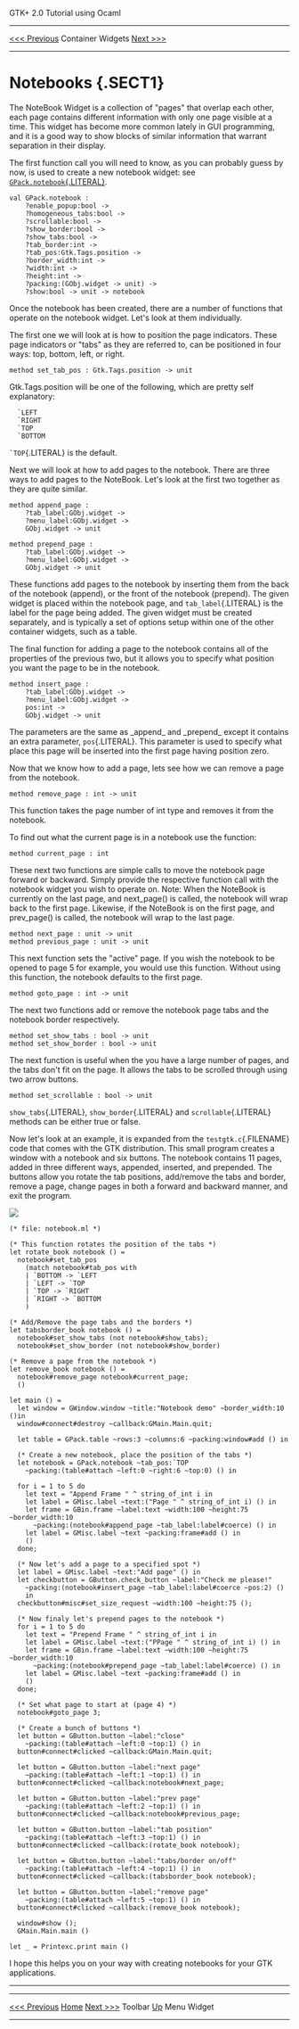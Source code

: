   GTK+ 2.0 Tutorial using Ocaml
  ------------------------------- ------------------- ---------------------------
  [\<\<\< Previous](x1637.html)   Container Widgets   [Next \>\>\>](c1731.html)

* * * * *

Notebooks {.SECT1}
=========

The NoteBook Widget is a collection of "pages" that overlap each other,
each page contains different information with only one page visible at a
time. This widget has become more common lately in GUI programming, and
it is a good way to show blocks of similar information that warrant
separation in their display.

The first function call you will need to know, as you can probably guess
by now, is used to create a new notebook widget: see
[`GPack.notebook`{.LITERAL}](http://lablgtk.forge.ocamlcore.org/refdoc/GPack.html#VALnotebook).

~~~~ {.PROGRAMLISTING}
val GPack.notebook :
    ?enable_popup:bool ->
    ?homogeneous_tabs:bool ->
    ?scrollable:bool ->
    ?show_border:bool ->
    ?show_tabs:bool ->
    ?tab_border:int ->
    ?tab_pos:Gtk.Tags.position ->
    ?border_width:int ->
    ?width:int ->
    ?height:int ->
    ?packing:(GObj.widget -> unit) ->
    ?show:bool -> unit -> notebook
~~~~

Once the notebook has been created, there are a number of functions that
operate on the notebook widget. Let's look at them individually.

The first one we will look at is how to position the page indicators.
These page indicators or "tabs" as they are referred to, can be
positioned in four ways: top, bottom, left, or right.

~~~~ {.PROGRAMLISTING}
method set_tab_pos : Gtk.Tags.position -> unit
~~~~

Gtk.Tags.position will be one of the following, which are pretty self
explanatory:

~~~~ {.PROGRAMLISTING}
  `LEFT
  `RIGHT
  `TOP
  `BOTTOM
~~~~

`` `TOP ``{.LITERAL} is the default.

Next we will look at how to add pages to the notebook. There are three
ways to add pages to the NoteBook. Let's look at the first two together
as they are quite similar.

~~~~ {.PROGRAMLISTING}
method append_page :
    ?tab_label:GObj.widget ->
    ?menu_label:GObj.widget ->
    GObj.widget -> unit

method prepend_page :
    ?tab_label:GObj.widget ->
    ?menu_label:GObj.widget ->
    GObj.widget -> unit
~~~~

These functions add pages to the notebook by inserting them from the
back of the notebook (append), or the front of the notebook (prepend).
The given widget is placed within the notebook page, and
`tab_label`{.LITERAL} is the label for the page being added. The given
widget must be created separately, and is typically a set of options
setup within one of the other container widgets, such as a table.

The final function for adding a page to the notebook contains all of the
properties of the previous two, but it allows you to specify what
position you want the page to be in the notebook.

~~~~ {.PROGRAMLISTING}
method insert_page :
    ?tab_label:GObj.widget ->
    ?menu_label:GObj.widget ->
    pos:int ->
    GObj.widget -> unit
~~~~

The parameters are the same as \_append\_ and \_prepend\_ except it
contains an extra parameter, `pos`{.LITERAL}. This parameter is used to
specify what place this page will be inserted into the first page having
position zero.

Now that we know how to add a page, lets see how we can remove a page
from the notebook.

~~~~ {.PROGRAMLISTING}
method remove_page : int -> unit
~~~~

This function takes the page number of int type and removes it from the
notebook.

To find out what the current page is in a notebook use the function:

~~~~ {.PROGRAMLISTING}
method current_page : int
~~~~

These next two functions are simple calls to move the notebook page
forward or backward. Simply provide the respective function call with
the notebook widget you wish to operate on. Note: When the NoteBook is
currently on the last page, and next\_page() is called, the notebook
will wrap back to the first page. Likewise, if the NoteBook is on the
first page, and prev\_page() is called, the notebook will wrap to the
last page.

~~~~ {.PROGRAMLISTING}
method next_page : unit -> unit
method previous_page : unit -> unit
~~~~

This next function sets the "active" page. If you wish the notebook to
be opened to page 5 for example, you would use this function. Without
using this function, the notebook defaults to the first page.

~~~~ {.PROGRAMLISTING}
method goto_page : int -> unit
~~~~

The next two functions add or remove the notebook page tabs and the
notebook border respectively.

~~~~ {.PROGRAMLISTING}
method set_show_tabs : bool -> unit
method set_show_border : bool -> unit
~~~~

The next function is useful when the you have a large number of pages,
and the tabs don't fit on the page. It allows the tabs to be scrolled
through using two arrow buttons.

~~~~ {.PROGRAMLISTING}
method set_scrollable : bool -> unit
~~~~

`show_tabs`{.LITERAL}, `show_border`{.LITERAL} and
`scrollable`{.LITERAL} methods can be either true or false.

Now let's look at an example, it is expanded from the
`testgtk.c`{.FILENAME} code that comes with the GTK distribution. This
small program creates a window with a notebook and six buttons. The
notebook contains 11 pages, added in three different ways, appended,
inserted, and prepended. The buttons allow you rotate the tab positions,
add/remove the tabs and border, remove a page, change pages in both a
forward and backward manner, and exit the program.

![](images/notebook.png)

~~~~ {.PROGRAMLISTING}
(* file: notebook.ml *)

(* This function rotates the position of the tabs *)
let rotate_book notebook () =
  notebook#set_tab_pos
    (match notebook#tab_pos with
    | `BOTTOM -> `LEFT
    | `LEFT -> `TOP
    | `TOP -> `RIGHT
    | `RIGHT -> `BOTTOM
    )

(* Add/Remove the page tabs and the borders *)
let tabsborder_book notebook () =
  notebook#set_show_tabs (not notebook#show_tabs);
  notebook#set_show_border (not notebook#show_border)

(* Remove a page from the notebook *)
let remove_book notebook () =
  notebook#remove_page notebook#current_page;
  ()

let main () =
  let window = GWindow.window ~title:"Notebook demo" ~border_width:10 ()in
  window#connect#destroy ~callback:GMain.Main.quit;
  
  let table = GPack.table ~rows:3 ~columns:6 ~packing:window#add () in

  (* Create a new notebook, place the position of the tabs *)
  let notebook = GPack.notebook ~tab_pos:`TOP
    ~packing:(table#attach ~left:0 ~right:6 ~top:0) () in

  for i = 1 to 5 do
    let text = "Append Frame " ^ string_of_int i in
    let label = GMisc.label ~text:("Page " ^ string_of_int i) () in
    let frame = GBin.frame ~label:text ~width:100 ~height:75 ~border_width:10
      ~packing:(notebook#append_page ~tab_label:label#coerce) () in
    let label = GMisc.label ~text ~packing:frame#add () in
    ()
  done;

  (* Now let's add a page to a specified spot *)
  let label = GMisc.label ~text:"Add page" () in
  let checkbutton = GButton.check_button ~label:"Check me please!"
    ~packing:(notebook#insert_page ~tab_label:label#coerce ~pos:2) ()
    in
  checkbutton#misc#set_size_request ~width:100 ~height:75 ();

  (* Now finaly let's prepend pages to the notebook *)
  for i = 1 to 5 do
    let text = "Prepend Frame " ^ string_of_int i in
    let label = GMisc.label ~text:("PPage " ^ string_of_int i) () in
    let frame = GBin.frame ~label:text ~width:100 ~height:75 ~border_width:10
      ~packing:(notebook#prepend_page ~tab_label:label#coerce) () in
    let label = GMisc.label ~text ~packing:frame#add () in
    ()
  done;

  (* Set what page to start at (page 4) *)
  notebook#goto_page 3;

  (* Create a bunch of buttons *)
  let button = GButton.button ~label:"close" 
    ~packing:(table#attach ~left:0 ~top:1) () in
  button#connect#clicked ~callback:GMain.Main.quit;

  let button = GButton.button ~label:"next page" 
    ~packing:(table#attach ~left:1 ~top:1) () in
  button#connect#clicked ~callback:notebook#next_page;

  let button = GButton.button ~label:"prev page" 
    ~packing:(table#attach ~left:2 ~top:1) () in
  button#connect#clicked ~callback:notebook#previous_page;

  let button = GButton.button ~label:"tab position" 
    ~packing:(table#attach ~left:3 ~top:1) () in
  button#connect#clicked ~callback:(rotate_book notebook);

  let button = GButton.button ~label:"tabs/border on/off" 
    ~packing:(table#attach ~left:4 ~top:1) () in
  button#connect#clicked ~callback:(tabsborder_book notebook);

  let button = GButton.button ~label:"remove page" 
    ~packing:(table#attach ~left:5 ~top:1) () in
  button#connect#clicked ~callback:(remove_book notebook);

  window#show ();
  GMain.Main.main ()

let _ = Printexc.print main ()
~~~~

I hope this helps you on your way with creating notebooks for your GTK
applications.

* * * * *

  ------------------------------- -------------------- ---------------------------
  [\<\<\< Previous](x1637.html)   [Home](book1.html)   [Next \>\>\>](c1731.html)
  Toolbar                         [Up](c1436.html)     Menu Widget
  ------------------------------- -------------------- ---------------------------


